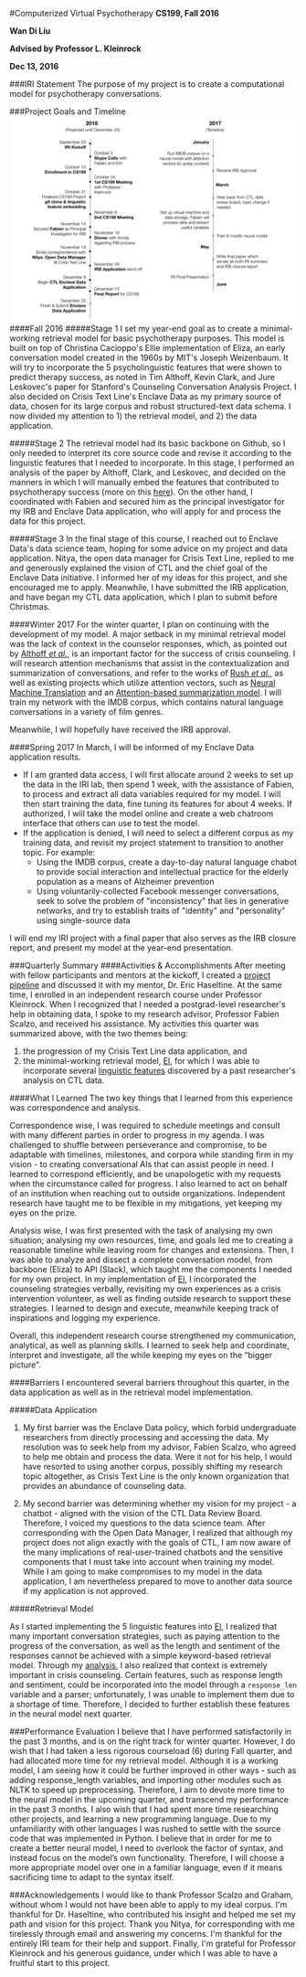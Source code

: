 #Computerized Virtual Psychotherapy
**CS199, Fall 2016**


**Wan Di Liu**


**Advised by Professor L. Kleinrock**


**Dec 13, 2016**


###IRI Statement
The purpose of my project is to create a computational model for psychotherapy conversations.


###Project Goals and Timeline
![Project Timeline Overview](https://github.com/wandiliu/El/blob/master/IRI%20timeline.jpg)
####Fall 2016
#####Stage 1
I set my year-end goal as to create a minimal-working retrieval model for basic psychotherapy purposes. This model is built on top of Christina Cacioppo's Ellie implementation of Eliza, an early conversation model created in the 1960s by MIT's Joseph Weizenbaum. It will try to incorporate the 5 psycholinguistic features that were shown to predict therapy success, as noted in Tim Althoff, Kevin Clark, and Jure Leskovec's paper for Stanford's Counseling Conversation Analysis Project. I also decided on Crisis Text Line's Enclave Data as my primary source of data, chosen for its large corpus and robust structured-text data schema. I now divided my attention to 1) the retrieval model, and 2) the data application.


#####Stage 2
The retrieval model had its basic backbone on Github, so I only needed to interpret its core source code and revise it according to the linguistic features that I needed to incorporate. In this stage, I performed an analysis of the paper by Althoff, Clark, and Leskovec, and decided on the manners in which I will manually embed the features that contributed to psychotherapy success (more on this [here](https://github.com/wandiliu/El/blob/master/plugins/el/README.md)). On the other hand, I coordinated with Fabien and secured him as the principal investigator for my IRB and Enclave Data application, who will apply for and process the data for this project.


#####Stage 3
In the final stage of this course, I reached out to Enclave Data's data science team, hoping for some advice on my project and data application. Nitya, the open data manager for Crisis Text Line, replied to me and generously explained the vision of CTL and the chief goal of the Enclave Data initiative. I informed her of my ideas for this project, and she encouraged me to apply. Meanwhile, I have submitted the IRB application, and have began my CTL data application, which I plan to submit before Christmas.


####Winter 2017
For the winter quarter, I plan on continuing with the development of my model. A major setback in my minimal retrieval model was the lack of context in the counselor responses, which, as pointed out by [Althoff *et al.*](http://timalthoff.com/docs/althoff-2016-mental_health.pdf), is an important factor for the success of crisis counseling. I will research attention mechanisms that assist in the contextualization and summarization of conversations, and refer to the works of [Rush *et al.*](https://arxiv.org/abs/1509.00685v2), as well as existing projects which utilize attention vectors, such as [Neural Machine Translation](https://github.com/tuzhaopeng/NMT) and an [Attention-based summarization model](https://github.com/falcondai/trained-ABS-model). I will train my network with the IMDB corpus, which contains natural language conversations in a variety of film genres. 


Meanwhile, I will hopefully have received the IRB approval. 


####Spring 2017
In March, I will be informed of my Enclave Data application results. 
- If I am granted data access, I will first allocate around 2 weeks to set up the data in the IRI lab, then spend 1 week, with the assistance of Fabien, to process and extract all data variables required for my model. I will then start training the data, fine tuning its features for about 4 weeks. If authorized, I will take the model online and create a web chatroom interface that others can use to test the model.
- If the application is denied, I will need to select a different corpus as my training data, and revisit my project statement to transition to another topic. For example:
  - Using the IMDB corpus, create a day-to-day natural language chabot to provide social interaction and intellectual practice for the elderly population as a means of Alzheimer prevention
  - Using voluntarily-collected Facebook messenger conversations, seek to solve the problem of "inconsistency" that lies in generative networks, and try to establish traits of "identity" and "personality" using single-source data


I will end my IRI project with a final paper that also serves as the IRB closure report, and present my model at the year-end presentation.


###Quarterly Summary
####Activities & Accomplishments 
After meeting with fellow participants and mentors at the kickoff, I created a [project pipeline](https://github.com/wandiliu/El/blob/master/IRI_pipeline.pdf) and discussed it with my mentor, Dr. Eric Haseltine. At the same time, I enrolled in an independent research course under Professor Kleinrock. When I recognized that I needed a postgrad-level researcher's help in obtaining data, I spoke to my research advisor, Professor Fabien Scalzo, and received his assistance. My activities this quarter was summarized above, with the two themes being:
  1.  the progression of my Crisis Text Line data application, and 
  2.  the minimal-working retrieval model, [El](https://github.com/wandiliu/El/tree/master/plugins/el), for which I was able to incorporate several [linguistic features](https://github.com/wandiliu/El/blob/master/plugins/el/README.md) discovered by a past researcher's analysis on CTL data. 


####What I Learned
The two key things that I learned from this experience was correspondence and analysis. 

Correspondence wise, I was required to schedule meetings and consult with many different parties in order to progress in my agenda. I was challenged to shuffle between perseverance and compromise, to be adaptable with timelines, milestones, and corpora while standing firm in my vision - to creating conversational AIs that can assist people in need. I learned to correspond efficiently, and be unapologetic with my requests when the circumstance called for progress. I also learned to act on behalf of an institution when reaching out to outside organizations. Independent research have taught me to be flexible in my mitigations, yet keeping my eyes on the prize. 

Analysis wise, I was first presented with the task of analysing my own situation; analysing my own resources, time, and goals led me to creating a reasonable timeline while leaving room for changes and extensions. Then, I was able to analyze and dissect a complete conversation model, from backbone (Eliza) to API (Slack), which taught me the components I needed for my own project. In my implementation of [El](https://github.com/wandiliu/El/blob/master/plugins/el/el.py), I incorporated the counseling strategies verbally, revisiting my own experiences as a crisis intervention volunteer, as well as finding outside research to support these strategies. I learned to design and execute, meanwhile keeping track of inspirations and logging my experience. 

Overall, this independent research course strengthened my communication, analytical, as well as planning skills. I learned to seek help and coordinate, interpret and investigate, all the while keeping my eyes on the “bigger picture”. 


####Barriers
I encountered several barriers throughout this quarter, in the data application as well as in the retrieval model implementation. 

#####Data Application
  1.  My first barrier was the Enclave Data policy, which forbid undergraduate researchers from directly processing and accessing the data. My resolution was to seek help from my advisor, Fabien Scalzo, who agreed to help me obtain and process the data. Were it not for his help, I would have resorted to using another corpus, possibly shifting my research topic altogether, as Crisis Text Line is the only known organization that provides an abundance of counseling data.

  2.  My second barrier was determining whether my vision for my project - a chatbot - aligned with the vision of the CTL Data Review Board. Therefore, I voiced my questions to the data science team. After corresponding with the Open Data Manager, I realized that although my project does not align exactly with the goals of CTL, I am now aware of the many implications of real-user-trained chatbots and the sensitive components that I must take into account when training my model. While I am going to make compromises to my model in the data application, I am nevertheless prepared to move to another data source if my application is not approved. 

#####Retrieval Model

As I started implementing the 5 linguistic features into [El](https://github.com/wandiliu/El/blob/master/plugins/el/el.py), I realized that many important conversation strategies, such as paying attention to the progress of the conversation, as well as the length and sentiment of the responses cannot be achieved with a simple keyword-based retrieval model. Through my [analysis](https://github.com/wandiliu/El/blob/master/plugins/el/README.md), I also realized that context is extremely important in crisis counseling. Certain features, such as response length and sentiment, could be incorporated into the model through a ```response_len``` variable and a parser; unfortunately, I was unable to implement them due to a shortage of time. Therefore, I decided to further establish these features in the neural model next quarter.

###Performance Evaluation
I believe that I have performed satisfactorily in the past 3 months, and is on the right track for winter quarter. However, I do wish that I had taken a less rigorous courseload (6) during Fall quarter, and had allocated more time for my retrieval model. Although it is a working model, I am seeing how it could be further improved in other ways - such as adding response_length variables, and importing other modules such as NLTK to speed up preprocessing. Therefore, I aim to devote more time to the neural model in the upcoming quarter, and transcend my performance in the past 3 months. I also wish that I had spent more time researching other projects, and learning a new programming language. Due to my unfamiliarity with other languages I was rushed to settle with the source code that was implemented in Python. I believe that in order for me to create a better neural model, I need to overlook the factor of syntax, and instead focus on the model’s own functionality. Therefore, I will choose a more appropriate model over one in a familiar language, even if it means sacrificing time to adapt to the syntax itself. 

###Acknowledgements
I would like to thank Professor Scalzo and Graham, without whom I would not have been able to apply to my ideal corpus. I'm thankful for Dr. Haseltine, who contributed his insight and helped me set my path and vision for this project. Thank you Nitya, for corresponding with me tirelessly through email and answering my concerns. I'm thankful for the entirely IRI team for their help and support. Finally, I'm grateful for Professor Kleinrock and his generous guidance, under which I was able to have a fruitful start to this project.
####




